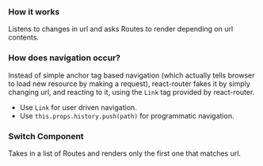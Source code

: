 

### How it works

Listens to changes in url and asks Routes to render depending on url contents.

### How does navigation occur?

Instead of simple anchor tag based navigation (which actually tells browser to load new resource by making a request),
react-router fakes it by simply changing url, and reacting to it, using the `Link` tag provided by react-router.

* Use `Link` for user driven navigation.
* Use `this.props.history.push(path)` for programmatic navigation.

### Switch Component
Takes in a list of Routes and renders only the first one that matches url.